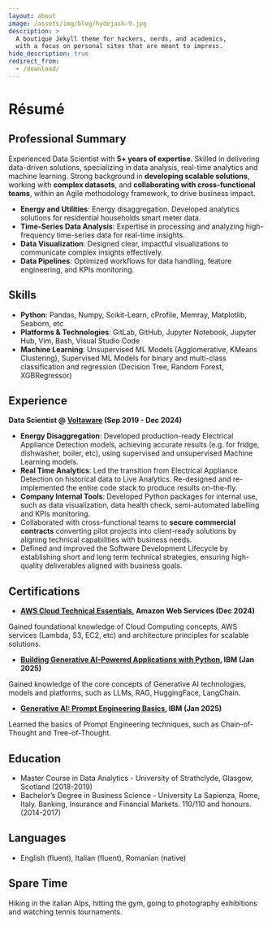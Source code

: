 ```yaml
---
layout: about
image: /assets/img/blog/hydejack-9.jpg
description: >
  A boutique Jekyll theme for hackers, nerds, and academics,
  with a focus on personal sites that are meant to impress.
hide_description: true
redirect_from:
  - /download/
---
```


# Résumé
## Professional Summary

Experienced Data Scientist with **5+ years of expertise**. Skilled in delivering data-driven solutions, specializing in data analysis, real-time analytics and machine learning. Strong background in **developing scalable solutions**, working with **complex datasets**, and **collaborating with cross-functional teams**, within an Agile methodology framework, to drive business impact.

- **Energy and Utilities**: Energy disaggregation. Developed analytics solutions for residential households smart meter data.
- **Time-Series Data Analysis**: Expertise in processing and analyzing high-frequency time-series data for real-time insights.
- **Data Visualization**: Designed clear, impactful visualizations to communicate complex insights effectively.
- **Data Pipelines**: Optimized workflows for data handling, feature engineering, and KPIs monitoring.

## Skills
- **Python**: Pandas, Numpy, Scikit-Learn, cProfile, Memray, Matplotlib, Seaborn, etc
- **Platforms & Technologies**: GitLab, GitHub, Jupyter Notebook, Jupyter Hub, Vim, Bash, Visual Studio Code
- **Machine Learning**: Unsupervised ML Models (Agglomerative, KMeans Clustering), Supervised ML Models for binary and multi-class classification and regression (Decision Tree, Random Forest, XGBRegressor)

## Experience

**Data Scientist @ [Voltaware](https://voltaware.com/) (Sep 2019 - Dec 2024)**

- **Energy Disaggregation**: Developed production-ready Electrical Appliance Detection models, achieving accurate results (e.g. for fridge, dishwasher, boiler, etc), using supervised and unsupervised Machine Learning models.
- **Real Time Analytics**: Led the transition from Electrical Appliance Detection on historical data to Live Analytics. Re-designed and re-implemented the entire code stack to produce results on-the-fly.
- **Company Internal Tools**: Developed Python packages for internal use, such as data visualization, data health check, semi-automated labelling and KPIs monitoring.
- Collaborated with cross-functional teams to **secure commercial contracts** converting pilot projects into client-ready solutions by aligning technical capabilities with business needs.
- Defined and improved the Software Development Lifecycle by establishing short and long term technical strategies, ensuring high-quality deliverables aligned with business goals.

## Certifications
- **[AWS Cloud Technical Essentials](https://www.coursera.org/learn/aws-cloud-technical-essentials?campaignid=20858198824&adgroupid=&device=c&keyword=&matchtype=&network=x&devicemodel=&adposition=&creativeid=&hide_mobile_promo=&gad_source=1), Amazon Web Services (Dec 2024)**

Gained foundational knowledge of Cloud Computing concepts, AWS services (Lambda, S3, EC2, etc) and architecture principles for scalable solutions.

- **[Building Generative AI-Powered Applications with Python](https://www.coursera.org/learn/building-gen-ai-powered-applications?campaignid=20858198824&adgroupid=&device=c&keyword=&matchtype=&network=x&devicemodel=&adposition=&creativeid=&hide_mobile_promo=&gad_source=1), IBM (Jan 2025)**

Gained knowledge of the core concepts of Generative AI technologies, models and platforms, such as LLMs, RAG, HuggingFace, LangChain.


- **[Generative AI: Prompt Engineering Basics](https://www.coursera.org/learn/generative-ai-prompt-engineering-for-everyone), IBM (Jan 2025)**

Learned the basics of Prompt Engineering techniques, such as Chain-of-Thought and Tree-of-Thought.

## Education

- Master Course in Data Analytics - University of Strathclyde, Glasgow, Scotland (2018-2019)
- Bachelor’s Degree in Business Science - University La Sapienza, Rome, Italy. Banking, Insurance and Financial Markets. 110/110 and honours. (2014-2017)

## Languages
- English (fluent), Italian (fluent), Romanian (native)

## Spare Time

Hiking in the italian Alps, hitting the gym, going to photography exhibitions and watching tennis tournaments.
